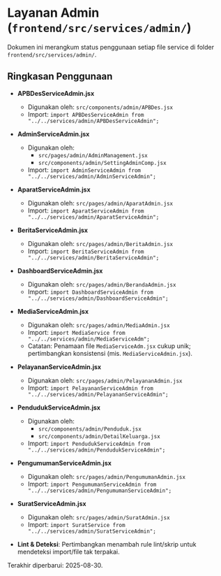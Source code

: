# Layanan Admin (`frontend/src/services/admin/`)

Dokumen ini merangkum status penggunaan setiap file service di folder `frontend/src/services/admin/`.

## Ringkasan Penggunaan

- **APBDesServiceAdmin.jsx**
  - Digunakan oleh: `src/components/admin/APBDes.jsx`
  - Import: `import APBDesServiceAdmin from "../../services/admin/APBDesServiceAdmin";`

- **AdminServiceAdmin.jsx**
  - Digunakan oleh:
    - `src/pages/admin/AdminManagement.jsx`
    - `src/components/admin/SettingAdminComp.jsx`
  - Import: `import AdminServiceAdmin from "../../services/admin/AdminServiceAdmin";`

- **AparatServiceAdmin.jsx**
  - Digunakan oleh: `src/pages/admin/AparatAdmin.jsx`
  - Import: `import AparatServiceAdmin from "../../services/admin/AparatServiceAdmin";`

- **BeritaServiceAdmin.jsx**
  - Digunakan oleh: `src/pages/admin/BeritaAdmin.jsx`
  - Import: `import BeritaServiceAdmin from "../../services/admin/BeritaServiceAdmin";`

- **DashboardServiceAdmin.jsx**
  - Digunakan oleh: `src/pages/admin/BerandaAdmin.jsx`
  - Import: `import DashboardServiceAdmin from "../../services/admin/DashboardServiceAdmin";`

- **MediaServiceAdmin.jsx**
  - Digunakan oleh: `src/pages/admin/MediaAdmin.jsx`
  - Import: `import MediaService from "../../services/admin/MediaServiceAdm";`
  - Catatan: Penamaan file `MediaServiceAdm.jsx` cukup unik; pertimbangkan konsistensi (mis. `MediaServiceAdmin.jsx`).

- **PelayananServiceAdmin.jsx**
  - Digunakan oleh: `src/pages/admin/PelayananAdmin.jsx`
  - Import: `import PelayananServiceAdmin from "../../services/admin/PelayananServiceAdmin";`

- **PendudukServiceAdmin.jsx**
  - Digunakan oleh:
    - `src/components/admin/Penduduk.jsx`
    - `src/components/admin/DetailKeluarga.jsx`
  - Import: `import PendudukServiceAdmin from "../../services/admin/PendudukServiceAdmin";`

- **PengumumanServiceAdmin.jsx**
  - Digunakan oleh: `src/pages/admin/PengumumanAdmin.jsx`
  - Import: `import PengumumanServiceAdmin from "../../services/admin/PengumumanServiceAdmin";`

- **SuratServiceAdmin.jsx**
  - Digunakan oleh: `src/pages/admin/SuratAdmin.jsx`
  - Import: `import SuratService from "../../services/admin/SuratServiceAdmin";`


- **Lint & Deteksi**: Pertimbangkan menambah rule lint/skrip untuk mendeteksi import/file tak terpakai.

Terakhir diperbarui: 2025-08-30.

